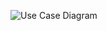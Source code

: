 ![Use Case Diagram](http://usecase/png/TLAnJiCm4Dtz5QVi_09gbOK1991Qn5QPsB8ZadCLEtH0J0oCm0SW5J61XCHA8oPN_8V_1ASbYLtW9klflNVtxZpIXbQcBWj2CwCgc6fU_Jp7hCoH-AfuPYYAWaDou9fRCD8r3oZWt3uXIBj4aS0L0L-rvXdLdhU-Nzzu1agtUfidG3LCqzcX4jumuftn4hHRFIFCFVMbxAYdELySLuhLcT6nOYBjQwo1IxjK87BNt7NJR4t6Z4rKwkFjEb2KO9IVlcEcacSNgjuXdjIRBeNz11HVxwvvp87PZw714KKgUBio_Q_ohtHRNP_lcf3M0_RsXoq5GBIB01_Y1M2VX6pE5tc6I3ZwRxnlD-B8si_n3G00)
